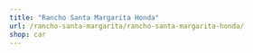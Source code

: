 ```yaml
---
title: "Rancho Santa Margarita Honda"
url: /rancho-santa-margarita/rancho-santa-margarita-honda/
shop: car
---
```

